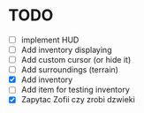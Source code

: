 # TODO
- [ ] implement HUD
- [ ] Add inventory displaying
- [ ] Add custom cursor (or hide it)
- [ ] Add surroundings (terrain)
- [x] Add inventory
- [ ] Add item for testing inventory
- [x] Zapytac Zofii czy zrobi dzwieki
